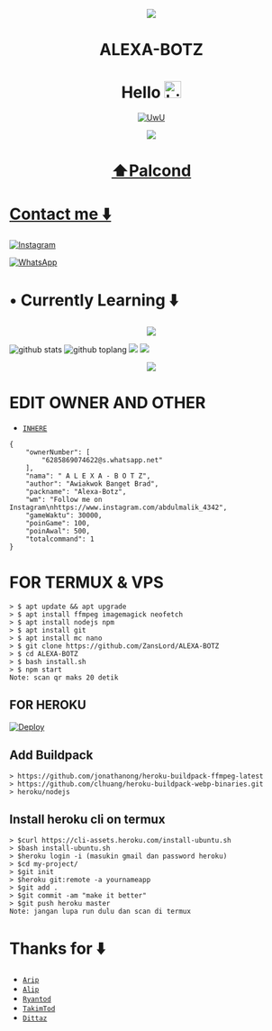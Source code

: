 <p align="center">
  <img src="https://avatars.githubusercontent.com/u/90433321?v=4" />
</p>
<h1 align="center">ALEXA-BOTZ
</p>


<h1 align="center">Hello <img src="https://user-images.githubusercontent.com/1303154/88677602-1635ba80-d120-11ea-84d8-d263ba5fc3c0.gif" width="30px" alt="hi"><br></h1>

<p align="center">
  <a href="https://github.com/ZansLord"><img src="http://readme-typing-svg.herokuapp.com?color=FFFF00&center=true&vCenter=true&multiline=false&lines=Hi!+im+a+Newbie🙀;Currently+Learning+Javascript.;Don't+bully+me+>//<" alt="UwU">
</p>

<p align="center">
  <img src="https://telegra.ph/file/301cb7a85fa49eb24b99d.jpg" />
</p>
<h1 align="center">⬆️Palcond
</p>

# Contact me ⬇️

[![Instagram](https://img.shields.io/badge/Instagram-ff63f0?style=for-the-badge&logo=instagram&logoColor=white)](https://instagram.com/abdulmalik_4342)

 [![WhatsApp](https://img.shields.io/badge/WhatsApp-25D366?style=for-the-badge&logo=whatsapp&logoColor=white)](https://wa.me/+6285869074622)
# • Currently Learning ⬇️

<p align="center">
  <img src="https://img.shields.io/badge/-JavaScript-black?style=flat-square&logo=javascript" />

</p>

![github stats](https://github-readme-stats.vercel.app/api?username=ZansLord&show_icons=true&theme=tokyonight)
![github toplang](https://github-readme-stats.vercel.app/api/top-langs/?username=ZansLord&layout=compact&theme=nightowl)
<a href="https://github.com/ZansLord"><img src="https://github-readme-streak-stats.herokuapp.com?user=ZansLord&theme=tokyonight&hide_border=false&properties=background&border=%239611C5FF" /><a>
![](https://github-profile-summary-cards.vercel.app/api/cards/profile-details?username=ZansLord&theme=monokai)

</p>

<p align="center">
  <img src="https://komarev.com/ghpvc/?username=ZansLord&label=VIEWS&style=flat-square&color=orange" />
</p>

# EDIT OWNER AND OTHER
* [`INHERE`](https://github.com/ZansLord/ALEXA-BOTZ/blob/main/database/setting-bot.json)
```
{
	"ownerNumber": [
		"6285869074622@s.whatsapp.net"
	],
	"nama": " A L E X A - B O T Z",
	"author": "Awiakwok Banget Brad",
	"packname": "Alexa-Botz",
	"wm": "Follow me on Instagram\nhttps://www.instagram.com/abdulmalik_4342",
	"gameWaktu": 30000,
	"poinGame": 100,
	"poinAwal": 500,
	"totalcommand": 1
}
```

# FOR TERMUX & VPS
```
> $ apt update && apt upgrade
> $ apt install ffmpeg imagemagick neofetch
> $ apt install nodejs npm
> $ apt install git
> $ apt install mc nano
> $ git clone https://github.com/ZansLord/ALEXA-BOTZ
> $ cd ALEXA-BOTZ
> $ bash install.sh
> $ npm start
Note: scan qr maks 20 detik
```
## FOR HEROKU
[![Deploy](https://www.herokucdn.com/deploy/button.svg)](https://heroku.com/deploy?template=https://github.com/ZansLord/ALEXA-BOTZ/)
## Add Buildpack
```
> https://github.com/jonathanong/heroku-buildpack-ffmpeg-latest
> https://github.com/clhuang/heroku-buildpack-webp-binaries.git
> heroku/nodejs
```
## Install heroku cli on termux
```
> $curl https://cli-assets.heroku.com/install-ubuntu.sh
> $bash install-ubuntu.sh
> $heroku login -i (masukin gmail dan password heroku)
> $cd my-project/
> $git init
> $heroku git:remote -a yournameapp
> $git add .
> $git commit -am "make it better"
> $git push heroku master
Note: jangan lupa run dulu dan scan di termux
```

# Thanks for ⬇️

* [`Arip`](https://github.com/Akkun3704)
* [`Alip`](https://github.com/LitRHap)
* [`Ryantod`](https://github.com/HiRYN)
* [`TakimTod`](wa.me/+6282194424412)
* [`Dittaz`](youtube.com/c/officialdittaz)
